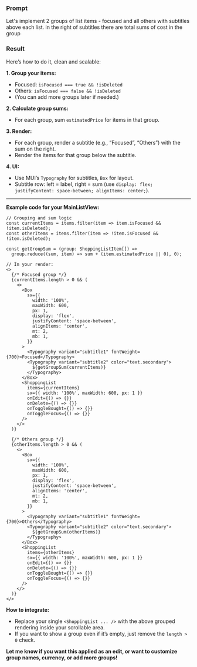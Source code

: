 ### Prompt 

Let's implement 2 groups of list items - focused and all others with subtitles above each list. in the right of subtitles there are total sums of cost in the group

### Result

Here’s how to do it, clean and scalable:

**1. Group your items:**  
- Focused: `isFocused === true && !isDeleted`
- Others: `isFocused === false && !isDeleted`
- (You can add more groups later if needed.)

**2. Calculate group sums:**  
- For each group, sum `estimatedPrice` for items in that group.

**3. Render:**  
- For each group, render a subtitle (e.g., “Focused”, “Others”) with the sum on the right.
- Render the items for that group below the subtitle.

**4. UI:**  
- Use MUI’s `Typography` for subtitles, `Box` for layout.
- Subtitle row: left = label, right = sum (use `display: flex; justifyContent: space-between; alignItems: center;`).

---

**Example code for your MainListView:**

```tsx
// Grouping and sum logic
const currentItems = items.filter(item => item.isFocused && !item.isDeleted);
const otherItems = items.filter(item => !item.isFocused && !item.isDeleted);

const getGroupSum = (group: ShoppingListItem[]) =>
  group.reduce((sum, item) => sum + (item.estimatedPrice || 0), 0);

// In your render:
<>
  {/* Focused group */}
  {currentItems.length > 0 && (
    <>
      <Box
        sx={{
          width: '100%',
          maxWidth: 600,
          px: 1,
          display: 'flex',
          justifyContent: 'space-between',
          alignItems: 'center',
          mt: 2,
          mb: 1,
        }}
      >
        <Typography variant="subtitle1" fontWeight={700}>Focused</Typography>
        <Typography variant="subtitle2" color="text.secondary">
          ${getGroupSum(currentItems)}
        </Typography>
      </Box>
      <ShoppingList
        items={currentItems}
        sx={{ width: '100%', maxWidth: 600, px: 1 }}
        onEdit={() => {}}
        onDelete={() => {}}
        onToggleBought={() => {}}
        onToggleFocus={() => {}}
      />
    </>
  )}

  {/* Others group */}
  {otherItems.length > 0 && (
    <>
      <Box
        sx={{
          width: '100%',
          maxWidth: 600,
          px: 1,
          display: 'flex',
          justifyContent: 'space-between',
          alignItems: 'center',
          mt: 2,
          mb: 1,
        }}
      >
        <Typography variant="subtitle1" fontWeight={700}>Others</Typography>
        <Typography variant="subtitle2" color="text.secondary">
          ${getGroupSum(otherItems)}
        </Typography>
      </Box>
      <ShoppingList
        items={otherItems}
        sx={{ width: '100%', maxWidth: 600, px: 1 }}
        onEdit={() => {}}
        onDelete={() => {}}
        onToggleBought={() => {}}
        onToggleFocus={() => {}}
      />
    </>
  )}
</>
```

**How to integrate:**  
- Replace your single `<ShoppingList ... />` with the above grouped rendering inside your scrollable area.
- If you want to show a group even if it’s empty, just remove the `length > 0` check.

**Let me know if you want this applied as an edit, or want to customize group names, currency, or add more groups!**

